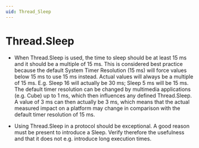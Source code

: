 ```yaml
---
uid: Thread_Sleep
---
```


# Thread.Sleep

- When Thread.Sleep is used, the time to sleep should be at least 15 ms and it should be a multiple of 15 ms. This is considered best practice because the default System Timer Resolution (15 ms) will force values below 15 ms to use 15 ms instead. Actual values will always be a multiple of 15 ms. E.g. Sleep 16 will actually be 30 ms; Sleep 5 ms will be 15 ms. The default timer resolution can be changed by multimedia applications (e.g. Cube) up to 1 ms, which then influences any defined Thread.Sleep. A value of 3 ms can then actually be 3 ms, which means that the actual measured impact on a platform may change in comparison with the default timer resolution of 15 ms.

- Using Thread.Sleep in a protocol should be exceptional. A good reason must be present to introduce a Sleep. Verify therefore the usefulness and that it does not e.g. introduce long execution times.
